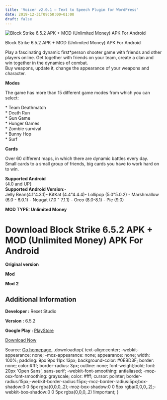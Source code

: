 ```yaml
---
title: 'Voicer v2.0.1 – Text to Speech Plugin for WordPress'
date: 2019-12-31T09:50:00+01:00
draft: false
---
```


![Block Strike 6.5.2 APK + MOD (Unlimited Money) APK For Android](https://i1.wp.com/apkhome.net/wp-content/uploads/2019/12/Block-Strike-6.5.2-APK-MOD-Unlimited-Money.png "Block Strike 6.5.2 APK + MOD (Unlimited Money) APK For Android")

  

Block Strike 6.5.2 APK + MOD (Unlimited Money) APK For Android

Play a fascinating dynamic first\*person shooter game with friends and other players online. Get together with friends on your team, create a clan and win together in the dynamics of combat.  
Buy weapons, update it, change the appearance of your weapons and character.

**Modes**

The game has more than 15 different game modes from which you can select:

\* Team Deathmatch  
\* Death Run  
\* Gun Game  
\* Hunger Games  
\* Zombie survival  
\* Bunny Hop  
\* Surf

**Cards**

Over 60 different maps, in which there are dynamic battles every day.  
Small cards to a small group of friends, big cards you have to work hard on to win.

**Supported Android**  
{4.0 and UP}  
**Supported Android Version**:-  
Jelly Bean(4.1"4.3.1)- KitKat (4.4"4.4.4)- Lollipop (5.0"5.0.2) - Marshmallow (6.0 - 6.0.1) - Nougat (7.0 " 7.1.1) - Oreo (8.0-8.1) - Pie (9.0)

**MOD TYPE: Unlimited Money**

Download Block Strike 6.5.2 APK + MOD (Unlimited Money) APK For Android
=======================================================================

**Original version**

**Mod**

**Mod** **2**

Additional Information
----------------------

**Developer :** Rexet Studio

**Version :** 6.5.2

**Google Play :** [PlayStore](https://play.google.com/store/apps/details?id=com.rexetstudio.blockstrike)

  

[Download Now](https://store4app.co/post/block-strike-6-5-2-apk-mod-unlimited-money-apk-for-android_1577782115)

  
Source: [Go homepage.](https://store4app.co/post/block-strike-6-5-2-apk-mod-unlimited-money-apk-for-android_1577782115) .downloadtop{ text-align:center; -webkit-appearance: none; -moz-appearance: none; appearance: none; width: 100%; padding: 9px 9px 11px 13px; background-color: #0EBD3F; border: none; color:#fff; border-radius: 3px; outline: none; font-weight;bold; font: 20px 'Open Sans', sans-serif; -webkit-font-smoothing: antialiased; -moz-osx-font-smoothing: grayscale; color: #fff; cursor: pointer; border-radius:15px;-webkit-border-radius:15px;-moz-border-radius:5px;box-shadow:0 0 5px rgba(0,0,0,.2);-moz-box-shadow:0 0 5px rgba(0,0,0,.2);-webkit-box-shadow:0 0 5px rgba(0,0,0,.2) !important; }